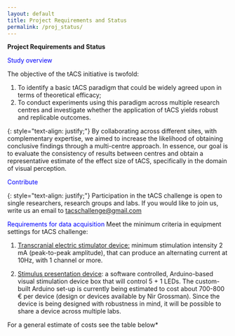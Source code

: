 ```yaml
---
layout: default
title: Project Requirements and Status
permalink: /proj_status/
---
```


**Project Requirements and Status**

 <span style="color:blue">Study overview</span>

The objective of the tACS initiative is twofold: 
1. To identify a basic tACS paradigm that could be widely agreed upon in terms of theoretical efficacy;
2. To conduct experiments using this paradigm across multiple research centres and investigate whether the application of tACS yields robust and replicable outcomes. 

{: style="text-align: justify;"}
By collaborating across different sites, with complementary expertise, we aimed to increase the likelihood of obtaining conclusive findings through a multi-centre approach.
In essence, our goal is to evaluate the consistency of results between centres and obtain a representative estimate of the effect size of tACS, specifically in the domain of visual perception. 


 <span style="color:blue">Contribute</span>

{: style="text-align: justify;"}
Participation in the tACS challenge is open to single researchers, research groups and labs. If you would like to join us, write us an email to [tacschallenge@gmail.com](mailto:tacschallenge@gmail.com)


 <span style="color:blue">Requirements for data acquisition</span>
Meet the minimum criteria in equipment settings for tACS challenge:

1. <u>Transcranial electric stimulator device:</u> minimum stimulation intensity 2 mA (peak-to-peak amplitude), that can produce an alternating current at 10Hz, with 1 channel or more.

2. <u>Stimulus presentation device</u>: a software controlled, Arduino-based visual stimulation device box that will control 5 + 1 LEDs. The custom-built Arduino set-up is currently being estimated to cost about 700-800 € per device (design or devices available by Nir Grossman). Since the device is being designed with robustness in mind, it will be possible to share a device across multiple labs.

For a general estimate of costs see the table below*

